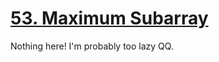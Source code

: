 [53. Maximum Subarray](https://leetcode.com/problems/maximum-subarray)
===
Nothing here! I'm probably too lazy QQ.